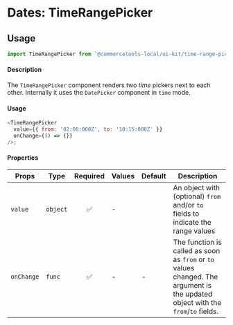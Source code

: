 # Dates: TimeRangePicker

## Usage

```js
import TimeRangePicker from '@commercetools-local/ui-kit/time-range-picker';
```

#### Description

The `TimeRangePicker` component renders two _time_ pickers next to each other.
Internally it uses the `DatePicker` component in `time` mode.

#### Usage

```js
<TimeRangePicker
  value={{ from: '02:00:000Z', to: '10:15:000Z' }}
  onChange={() => {}}
/>;
```

#### Properties

| Props | Type | Required | Values | Default | Description |
| --- | --- | :---: | --- | --- | --- |
| `value` | `object` | ✅ | - | | An object with (optional) `from` and/or `to` fields to indicate the range values |
| `onChange` | `func` | ✅  | - | - | The function is called as soon as `from` or `to` values changed. The argument is the updated object with the `from`/`to` fields. |
